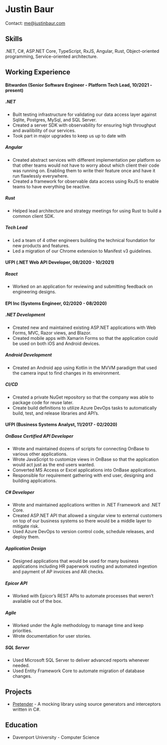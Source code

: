 # Justin Baur

Contact: me@justinbaur.com

## Skills

.NET, C#, ASP.NET Core, TypeScript, RxJS, Angular, Rust, Object-oriented programming, Service-oriented architecture.

## Working Experience

#### Bitwarden (Senior Software Engineer - Platform Tech Lead, 10/2021 - present)

##### .NET

- Built testing infrastructure for validating our data access layer against Sqlite, Postgres, MySql, and SQL Server.
- Created a server SDK with observability for ensuring high throughput and availibility of our services.
- Took part in major upgrades to keep us up to date with 

##### Angular

- Created abstract services with different implementation per platform so that other teams would not have to worry about which client their code was running on. Enabling them to write their feature once and have it run flawlessly everywhere.
- Created a framework for observable data access using RxJS to enable teams to have everything be reactive.

##### Rust

- Helped lead architecture and strategy meetings for using Rust to build a common client SDK.

##### Tech Lead

- Led a team of 4 other engineers building the technical foundation for new products and features.
- Led a migration of our Chrome extension to Manifest v3 guidelines.

#### UFPI (.NET Web API Developer, 08/2020 - 10/2021)

##### React

- Worked on an application for reviewing and submitting feedback on engineering designs.

#### EPI Inc (Systems Engineer, 02/2020 - 08/2020)

##### .NET Development

- Created new and maintained existing ASP.NET applications with Web Forms, MVC, Razor views, and Blazor.
- Created mobile apps with Xamarin Forms so that the application could be used on both iOS and Android devices.

##### Android Development

- Created an Android app using Kotlin in the MVVM paradigm that used the camera input to find changes in its environment.

##### CI/CD

- Created a private NuGet repository so that the company was able to package code for reuse later.
- Create build definitions to utilize Azure DevOps tasks to automatically build, test, and release libraries and API’s. 

#### UFPI (Business Systems Analyst, 11/2017 - 02/2020)

##### OnBase Certified API Developer

- Wrote and maintained dozens of scripts for connecting OnBase to various other applications.
- Wrote JavaScript to customize views in OnBase so that the application would act just as the end users wanted.
- Converted MS Access or Excel applications into OnBase applications.
- Responsible for requirement gathering with end user, designing and building applications.

##### C# Developer

- Wrote and maintained applications written in .NET Framework and .NET Core.
- Created ASP.NET API that allowed a singular view to external customers on top of our business systems so there would be a middle layer to mitigate risk.
- Used Azure DevOps to version control code, schedule releases, and deploy them.

##### Application Design

- Designed applications that would be used for many business applications including HR paperwork routing and automated ingestion and payment of AP invoices and AR checks.

##### Epicor API

- Worked with Epicor’s REST APIs to automate processes that weren’t available out of the box.

##### Agile

- Worked under the Agile methodology to manage time and keep priorities.
- Wrote documentation for user stories.

##### SQL Server

- Used Microsoft SQL Server to deliver advanced reports whenever needed.
- Used Entity Framework Core to automate migration of database changes.

## Projects

- [Pretender](https://github.com/justindbaur/pretender) - A mocking library using source generators and interceptors written in C#.

## Education

- Davenport University - Computer Science